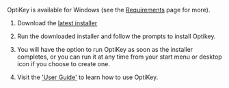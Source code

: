 OptiKey is available for Windows (see the [Requirements](https://github.com/JuliusSweetland/OptiKey/wiki/Requirements) page for more).

1. Download the [latest installer](https://github.com/JuliusSweetland/OptiKey/releases/download/v1.1.7/OptiKeySetup-1.1.7.exe)

2. Run the downloaded installer and follow the prompts to install Optikey.

3. You will have the option to run OptiKey as soon as the installer completes, or you can run it at any time from your start menu or desktop icon if you choose to create one.

4. Visit the ['User Guide'](https://github.com/JuliusSweetland/OptiKey/wiki/User-Guide) to learn how to use OptiKey.